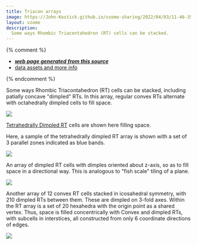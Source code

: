 ```yaml
---
title: Triacon arrays
image: https://John-Kostick.github.io/vzome-sharing/2022/04/03/11-46-35-Triacon-array-2-part/Triacon-array-2-part.png
layout: vzome
description:
  Some ways Rhombic Triacontahedron (RT) cells can be stacked.
---
```


{% comment %}
 - [***web page generated from this source***][post]
 - [data assets and more info][github]

[post]: <https://John-Kostick.github.io/vzome-sharing/2022/04/03/Triacon-array-2-part-11-46-35.html>
[github]: <https://github.com/John-Kostick/vzome-sharing/tree/main/2022/04/03/11-46-35-Triacon-array-2-part/>
{% endcomment %}

  Some ways Rhombic Triacontahedron (RT) cells can be stacked, including patially concave "dimpled" RTs. In this array, regular convex RTs alternate with octahedrally dimpled cells to fill space.  

<vzome-viewer style="width: 100%; height: 100vh;"
       src="https://John-Kostick.github.io/vzome-sharing/2022/04/03/11-46-35-Triacon-array-2-part/Triacon-array-2-part.vZome" >
  <img src="https://John-Kostick.github.io/vzome-sharing/2022/04/03/11-46-35-Triacon-array-2-part/Triacon-array-2-part.png" />
</vzome-viewer>

[Tetrahedrally Dimpled RT](https://sketchfab.com/davidhall/collections/dimpled-rhombic-triacontahedron) cells are shown here filling space.

Here, a sample of the tetrahedrally dimpled RT array is shown with a set of 3 parallel zones indicated as blue bands.  

<vzome-viewer style="width: 100%; height: 100vh;"
       src="https://John-Kostick.github.io/vzome-sharing/2022/04/04/09-58-11-Triacon Array w:zones/Triacon Array w:zones.vZome" >
  <img src="https://John-Kostick.github.io/vzome-sharing/2022/04/04/09-58-11-Triacon Array w:zones/Triacon Array w:zones.png" />
</vzome-viewer>

  An array of dimpled RT cells with dimples oriented about z-axis, so as to fill space in a directional way.  This is analogous to "fish scale" tiling of a plane.  
  
  <vzome-viewer style="width: 100%; height: 100vh;"
       src="https://John-Kostick.github.io/vzome-sharing/2022/04/03/10-52-47-concavo-convex triacon array/concavo-convex triacon array.vZome" >
  <img src="https://John-Kostick.github.io/vzome-sharing/2022/04/03/10-52-47-concavo-convex triacon array/concavo-convex triacon array.png" />
</vzome-viewer>

Another array of 12 convex RT cells stacked in icosahedral symmetry, with 210 dimpled RTs between them. These are dimpled on 3-fold axes.  Within the RT array is a set of 20 hexahedra with the origin point as a shared vertex.  Thus, space is filled concentrically with Convex and dimpled RTs, with subcells in interstices, all constructed from only 6 coordinate directions of edges. 

<vzome-viewer style="width: 100%; height: 100vh;"
       src="https://John-Kostick.github.io/vzome-sharing/2022/04/04/09-48-40-Triacon-concentric-array-3/Triacon-concentric-array-3.vZome" >
  <img src="https://John-Kostick.github.io/vzome-sharing/2022/04/04/09-48-40-Triacon-concentric-array-3/Triacon-concentric-array-3.png" />
</vzome-viewer>

